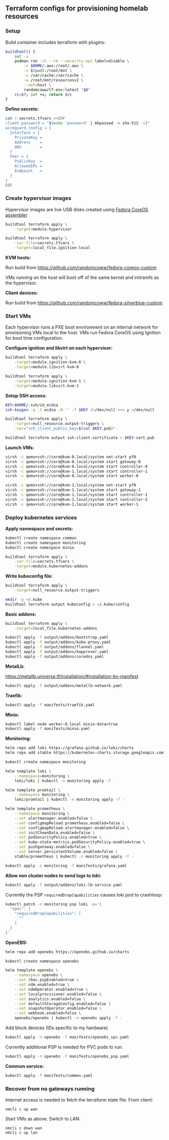 ## Terraform configs for provisioning homelab resources

### Setup

Build container includes terraform with plugins:

```bash
buildtool() {
    set -x
    podman run -it --rm --security-opt label=disable \
        -v $HOME/.aws:/root/.aws \
        -v $(pwd):/root/mnt \
        -v /var/cache:/var/cache \
        -w /root/mnt/resourcesv2 \
        --net=host \
        randomcoww/tf-env:latest "$@"
    rc=$?; set +x; return $rc
}
```

**Define secrets:**

```bash
cat > secrets.tfvars <<EOF
client_password = "$(echo 'password' | mkpasswd -m sha-512 -s)"
wireguard_config = {
  Interface = {
    PrivateKey =
    Address    =
    DNS        =
  }
  Peer = {
    PublicKey  =
    AllowedIPs =
    Endpoint   =
  }
}
EOF
```

### Create hypervisor images

Hypervisor images are live USB disks created using [Fedora CoreOS assembler](https://github.com/coreos/coreos-assembler)

```bash
buildtool terraform apply \
    -target=module.hypervisor
```

```bash
buildtool terraform apply \
    -var-file=secrets.tfvars \
    -target=local_file.ignition-local
```

**KVM hosts:**

Run build from https://github.com/randomcoww/fedora-coreos-custom

VMs running on the host will boot off of the same kernel and initramfs as the hypervisor.

**Client devices:**

Run build from https://github.com/randomcoww/fedora-silverblue-custom

### Start VMs

Each hypervisor runs a PXE boot environment on an internal network for provisioning VMs local to the host. VMs run Fedora CoreOS using Ignition for boot time configuration.

**Configure ignition and libvirt on each hypervisor:**

```bash
buildtool terraform apply \
    -target=module.ignition-kvm-0 \
    -target=module.libvirt-kvm-0

buildtool terraform apply \
    -target=module.ignition-kvm-1 \
    -target=module.libvirt-kvm-1
```

**Setup SSH access:**

```bash
KEY=$HOME/.ssh/id_ecdsa
ssh-keygen -q -t ecdsa -N '' -f $KEY 2>/dev/null <<< y >/dev/null

buildtool terraform apply \
    -target=null_resource.output-triggers \
    -var="ssh_client_public_key=$(cat $KEY.pub)"

buildtool terraform output ssh-client-certificate > $KEY-cert.pub
```

**Launch VMs:**

```bash
virsh -c qemu+ssh://core@kvm-0.local/system net-start pf0
virsh -c qemu+ssh://core@kvm-0.local/system start gateway-0
virsh -c qemu+ssh://core@kvm-0.local/system start controller-0
virsh -c qemu+ssh://core@kvm-1.local/system start controller-1
virsh -c qemu+ssh://core@kvm-0.local/system start worker-0

virsh -c qemu+ssh://core@kvm-1.local/system net-start pf0
virsh -c qemu+ssh://core@kvm-1.local/system start gateway-1
virsh -c qemu+ssh://core@kvm-1.local/system start controller-1
virsh -c qemu+ssh://core@kvm-1.local/system start controller-2
virsh -c qemu+ssh://core@kvm-1.local/system start worker-1
```

### Deploy kubernetes services

**Apply namespace and secrets:**

```bash
kubectl create namespace common
kubectl create namespace monitoring
kubectl create namespace minio

buildtool terraform apply \
    -var-file=secrets.tfvars \
    -target=module.kubernetes-addons
```

**Write kubeconfig file:**

```bash
buildtool terraform apply \
    -target=null_resource.output-triggers

mkdir -p ~/.kube
buildtool terraform output kubeconfig > ~/.kube/config
```

**Basic addons:**

```bash
buildtool terraform apply \
    -target=local_file.kubernetes-addons

kubectl apply -f output/addons/bootstrap.yaml
kubectl apply -f output/addons/kube-proxy.yaml
kubectl apply -f output/addons/flannel.yaml
kubectl apply -f output/addons/kapprover.yaml
kubectl apply -f output/addons/coredns.yaml
```

**MetalLb:**

https://metallb.universe.tf/installation/#installation-by-manifest

```bash
kubectl apply -f output/addons/metallb-network.yaml
```

**Traefik:**

```bash
kubectl apply -f manifests/traefik.yaml
```

**Minio:**

```bash
kubectl label node worker-0.local minio-data=true
kubectl apply -f manifests/minio.yaml
```

**Monitoring:**

```bash
helm repo add loki https://grafana.github.io/loki/charts
helm repo add stable https://kubernetes-charts.storage.googleapis.com

kubectl create namespace monitoring

helm template loki \
    --namespace=monitoring \
    loki/loki | kubectl -n monitoring apply -f -

helm template promtail \
    --namespace monitoring \
    loki/promtail | kubectl -n monitoring apply -f -

helm template prometheus \
    --namespace monitoring \
    --set alertmanager.enabled=false \
    --set configmapReload.prometheus.enabled=false \
    --set configmapReload.alertmanager.enabled=false \
    --set initChownData.enabled=false \
    --set podSecurityPolicy.enabled=true \
    --set kube-state-metrics.podSecurityPolicy.enabled=true \
    --set pushgateway.enabled=false \
    --set server.persistentVolume.enabled=false \
    stable/prometheus | kubectl -n monitoring apply -f -

kubectl apply -n monitoring -f manifests/grafana.yaml
```

**Allow non cluster nodes to send logs to loki:**

```bash
kubectl apply -f output/addons/loki-lb-service.yaml
```

Currently the PSP `requiredDropCapabilities` causes loki pod to crashloop:
```bash
kubectl patch -n monitoring psp loki -p='{
  "spec": {
    "requiredDropCapabilities": [
      ""
    ]
  }
}'
```

**OpenEBS:**

```bash
helm repo add openebs https://openebs.github.io/charts

kubectl create namespace openebs

helm template openebs \
    --namespace openebs \
    --set rbac.pspEnabled=true \
    --set ndm.enabled=true \
    --set ndmOperator.enabled=true \
    --set localprovisioner.enabled=false \
    --set analytics.enabled=false \
    --set defaultStorageConfig.enabled=false \
    --set snapshotOperator.enabled=false \
    --set webhook.enabled=false \
    openebs/openebs | kubectl -n openebs apply -f -
```

Add block devices (IDs specific to my hardware)
```bash
kubectl apply -n openebs -f manifests/openebs_spc.yaml
```

Currently additional PSP is needed for PVC pods to run:
```bash
kubectl apply -n openebs -f manifests/openebs_psp.yaml
```

**Common service:**

```bash
kubectl apply -f manifests/common.yaml
```

### Recover from no gateways running

Internet access is needed to fetch the terraform state file. From client:

```
nmcli c up wan
```

Start VMs as above. Switch to LAN:

```
nmcli c down wan
nmcli c up lan
```
